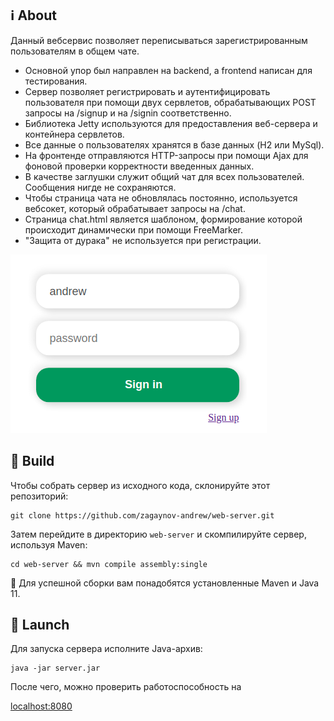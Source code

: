 ## :information_source: About

Данный вебсервис позволяет переписываться зарегистрированным пользователям в общем чате.

- Основной упор был направлен на backend, а frontend написан для тестирования.
- Сервер позволяет регистрировать и аутентифицировать пользователя при помощи двух сервлетов, обрабатывающих POST запросы на /signup и на /signin соответственно.
- Библиотека Jetty используются для предоставления веб-сервера и контейнера сервлетов.
- Все данные о пользователях хранятся в базе данных (H2 или MySql).
- На фронтенде отправляются HTTP-запросы при помощи Ajax для фоновой проверки корректности введенных данных.
- В качестве заглушки служит общий чат для всех пользователей. Сообщения нигде не сохраняются.
- Чтобы страница чата не обновлялась постоянно, используется вебсокет, который обрабатывает запросы на /chat.
- Страница chat.html является шаблоном, формирование которой происходит динамически при помощи FreeMarker.
- "Защита от дурака" не используется при регистрации.

![screen-png](./.github/example.png)

## :hammer: Build

Чтобы собрать сервер из исходного кода, склонируйте этот репозиторий:

```
git clone https://github.com/zagaynov-andrew/web-server.git
```

Затем перейдите в директорию `web-server` и скомпилируйте сервер, используя Maven:

```
cd web-server && mvn compile assembly:single
```

:pushpin: Для успешной сборки вам понадобятся установленные Maven и Java 11.

## :rocket: Launch

Для запуска сервера исполните Java-архив:

```
java -jar server.jar
```

После чего, можно проверить работоспособность на

[localhost:8080](http://localhost:8080)


